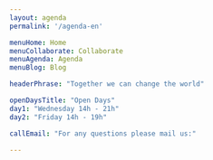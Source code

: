 ```yaml
---
layout: agenda
permalink: '/agenda-en'

menuHome: Home
menuCollaborate: Collaborate
menuAgenda: Agenda
menuBlog: Blog

headerPhrase: "Together we can change the world"

openDaysTitle: "Open Days"
day1: "Wednesday 14h - 21h"
day2: "Friday 14h - 19h"

callEmail: "For any questions please mail us:"

---
```

